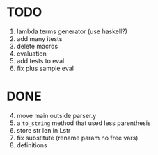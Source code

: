 # TODO
1. lambda terms generator (use haskell?)
2. add many itests
7. delete macros
6. evaluation
8. add tests to eval
11. fix plus sample eval

# DONE
4. move main outside parser.y
3. a `to_string` method that used less parenthesis
5. store str len in Lstr
9. fix substitute (rename param no free vars)
10. definitions
